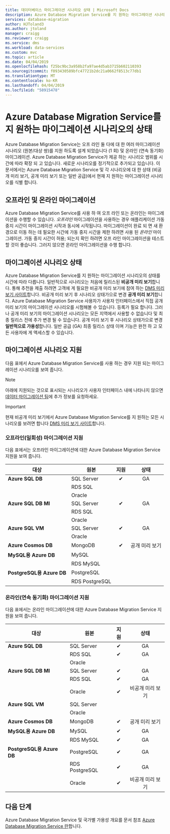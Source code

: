 ```yaml
---
title: 데이터베이스 마이그레이션 시나리오 상태 | Microsoft Docs
description: Azure Database Migration Service를 지 원하는 마이그레이션 시나리오의 상태에 알아봅니다.
services: database-migration
author: HJToland3
ms.author: jtoland
manager: craigg
ms.reviewer: craigg
ms.service: dms
ms.workload: data-services
ms.custom: mvc
ms.topic: article
ms.date: 04/04/2019
ms.openlocfilehash: f25bc9bc3a958b2fa97ae4d5ab3715b602110393
ms.sourcegitcommit: f093430589bfc47721b2dc21a0662f8513c77db1
ms.translationtype: MT
ms.contentlocale: ko-KR
ms.lasthandoff: 04/04/2019
ms.locfileid: "58915478"
---
```

# <a name="status-of-migration-scenarios-supported-by-azure-database-migration-service"></a>Azure Database Migration Service를 지 원하는 마이그레이션 시나리오의 상태
Azure Database Migration Service는 오프 라인 둘 다에 대 한 여러 마이그레이션 시나리오 (원본/대상 쌍)를 지원 하도록 설계 되었습니다 (1 회) 및 온라인 (연속 동기화) 마이그레이션. Azure Database Migration Service가 제공 하는 시나리오 범위를 시간에 따라 확장 되 고 있습니다. 새로운 시나리오를 정기적으로 추가되고 있습니다. 이 문서에서는 Azure Database Migration Service 및 각 시나리오에 대 한 상태 (비공개 미리 보기, 공개 미리 보기 또는 일반 공급)에서 현재 지 원하는 마이그레이션 시나리오를 식별 합니다.

## <a name="offline-versus-online-migrations"></a>오프라인 및 온라인 마이그레이션
Azure Database Migration Service를 사용 하 여 오프 라인 또는 온라인는 마이그레이션을 수행할 수 있습니다. *오프라인* 마이그레이션을 사용하는 경우 애플리케이션 가동 중지 시간이 마이그레이션 시작과 동시에 시작됩니다. 마이그레이션이 완료 되 면 새 환경으로 이동 하는 데 필요한 시간에 가동 중지 시간을 제한 하려면 사용 된 *온라인* 마이그레이션. 가동 중지 시간이 허용; 되는지 확인 하려면 오프 라인 마이그레이션을 테스트할 것이 좋습니다. 그러지 않으면 온라인 마이그레이션을 수행 합니다.

## <a name="migration-scenario-status"></a>마이그레이션 시나리오 상태
Azure Database Migration Service를 지 원하는 마이그레이션 시나리오의 상태를 시간에 따라 다릅니다. 일반적으로 시나리오는 처음에 릴리스된 **비공개 미리 보기**합니다. 통해 추천을 제출 하려면 고객에 게 필요한 비공개 미리 보기에 참여 하는 [DMS 미리 보기 사이트](https://aka.ms/dms-preview)합니다. 비공개 미리 보기 후 시나리오 상태가으로 변경 **공개 미리 보기**합니다. Azure Database Migration Service 사용자가 사용자 인터페이스에서 직접 공개 미리 보기의 마이그레이션 시나리오를 시험해볼 수 있습니다. 등록가 필요 합니다.  그러나 공개 미리 보기의 마이그레이션 시나리오는 모든 지역에서 사용할 수 없습니다 및 최종 릴리스 전에 추가 변경 될 수 있습니다. 공개 미리 보기 후 시나리오 상태가으로 변경 **일반적으로 가용성**합니다. 일반 공급 (GA) 최종 릴리스 상태 이며 기능은 완전 하 고 모든 사용자에 게 액세스할 수 있습니다.

## <a name="migration-scenario-support"></a>마이그레이션 시나리오 지원
다음 표에서 Azure Database Migration Service를 사용 하는 경우 지원 되는 마이그레이션 시나리오를 보여 줍니다.

> [!NOTE]
> 아래에 지원되는 것으로 표시되는 시나리오가 사용자 인터페이스 내에 나타나지 않으면 [데이터 마이그레이션 팀](mailto:datamigrationteam@microsoft.com)에 추가 정보를 요청하세요.

> [!IMPORTANT]
> 현재 비공개 미리 보기에서 Azure Database Migration Service를 지 원하는 모든 시나리오를 보려면 합니다 [DMS 미리 보기 사이트](https://aka.ms/dms-preview)합니다.

### <a name="offline-one-time-migration-support"></a>오프라인(일회성) 마이그레이션 지원
다음 표에서는 오프라인 마이그레이션에 대한 Azure Database Migration Service 지원을 보여 줍니다.

| 대상  | 원본 | 지원 | 상태 |
| ------------- | ------------- |:-------------:|:-------------:|
| **Azure SQL DB** | SQL Server | ✔ | GA |
|   | RDS SQL |  |  |
|   | Oracle |  |  |
| **Azure SQL DB MI** | SQL Server | ✔ | GA |
|   | RDS SQL |  |  |
|   | Oracle |  |   |
| **Azure SQL VM** | SQL Server | ✔ | GA |
|   | Oracle |   |   |
| **Azure Cosmos DB** | MongoDB | ✔ | 공개 미리 보기 |
| **MySQL용 Azure DB** | MySQL |   |   |
|   | RDS MySQL |   |   |
| **PostgreSQL용 Azure DB** | PostgreSQL |  |
|  | RDS PostgreSQL |   |   |

### <a name="online-continuous-sync-migration-support"></a>온라인(연속 동기화) 마이그레이션 지원
다음 표에서는 온라인 마이그레이션에 대한 Azure Database Migration Service 지원을 보여 줍니다.

| 대상  | 원본 | 지원 | 상태 |
| ------------- | ------------- |:-------------:|:-------------:|
| **Azure SQL DB** | SQL Server | ✔ | GA |
|   | RDS SQL | ✔ | GA |
|   | Oracle |  |  |
| **Azure SQL DB MI** | SQL Server | ✔ | GA |
|   | RDS SQL | ✔ | GA |
|   | Oracle | ✔ | 비공개 미리 보기 |
| **Azure SQL VM** | SQL Server |   |   |
|   | Oracle  |  |  |
| **Azure Cosmos DB** | MongoDB | ✔ | 공개 미리 보기 |
| **MySQL용 Azure DB** | MySQL | ✔ | GA |
|   | RDS MySQL | ✔ | GA |
| **PostgreSQL용 Azure DB** | PostgreSQL | ✔ | GA |
|   | RDS PostgreSQL | ✔ | GA |
|   | Oracle | ✔ | 비공개 미리 보기 |

## <a name="next-steps"></a>다음 단계
Azure Database Migration Service 및 국가별 가용성 개요를 문서 참조 [Azure Database Migration Service 란](dms-overview.md)합니다.
